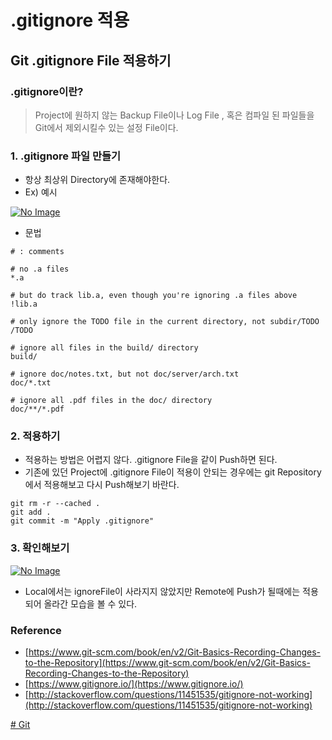 # .gitignore 적용

## **Git .gitignore File 적용하기** <a id="git-gitignore-file-&#xC801;&#xC6A9;&#xD558;&#xAE30;"></a>

### .gitignore이란? <a id="gitignore&#xC774;&#xB780;"></a>

> Project에 원하지 않는 Backup File이나 Log File , 혹은 컴파일 된 파일들을 Git에서 제외시킬수 있는 설정 File이다.

### 1. .gitignore 파일 만들기 <a id="1-gitignore-&#xD30C;&#xC77C;-&#xB9CC;&#xB4E4;&#xAE30;"></a>

* 항상 최상위 Directory에 존재해야한다.
* Ex\) 예시

[![No Image](https://nesoy.github.io/assets/posts/20170126/1.PNG)](https://nesoy.github.io/assets/posts/20170126/1.PNG)

* 문법

```text
# : comments

# no .a files
*.a

# but do track lib.a, even though you're ignoring .a files above
!lib.a

# only ignore the TODO file in the current directory, not subdir/TODO
/TODO

# ignore all files in the build/ directory
build/

# ignore doc/notes.txt, but not doc/server/arch.txt
doc/*.txt

# ignore all .pdf files in the doc/ directory
doc/**/*.pdf
```

### 2. 적용하기 <a id="2-&#xC801;&#xC6A9;&#xD558;&#xAE30;"></a>

* 적용하는 방법은 어렵지 않다. .gitignore File을 같이 Push하면 된다.
* 기존에 있던 Project에 .gitignore File이 적용이 안되는 경우에는 git Repository에서 적용해보고 다시 Push해보기 바란다.

```text
git rm -r --cached .
git add .
git commit -m "Apply .gitignore"
```

### 3. 확인해보기 <a id="3-&#xD655;&#xC778;&#xD574;&#xBCF4;&#xAE30;"></a>

[![No Image](https://nesoy.github.io/assets/posts/20170126/2.PNG)](https://nesoy.github.io/assets/posts/20170126/2.PNG)

* Local에서는 ignoreFile이 사라지지 않았지만 Remote에 Push가 될때에는 적용되어 올라간 모습을 볼 수 있다.

### Reference <a id="reference"></a>

* [https://www.git-scm.com/book/en/v2/Git-Basics-Recording-Changes-to-the-Repository](https://www.git-scm.com/book/en/v2/Git-Basics-Recording-Changes-to-the-Repository)
* [https://www.gitignore.io/](https://www.gitignore.io/)
* [http://stackoverflow.com/questions/11451535/gitignore-not-working](http://stackoverflow.com/questions/11451535/gitignore-not-working)

[\# Git](https://nesoy.github.io/tag/#/Git)

